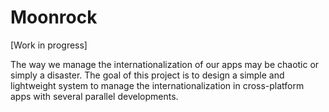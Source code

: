 # Moonrock

[Work in progress]

The way we manage the internationalization of our apps may be chaotic or simply a disaster. The goal of this project is to design a simple and lightweight system to manage the internationalization in cross-platform apps with several parallel developments.